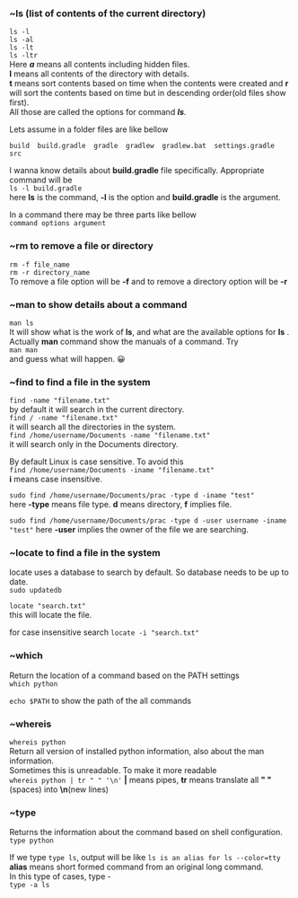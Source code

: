 ### ~ls (list of contents of the current directory)
```ls -l``` <br />
```ls -al``` <br />
```ls -lt``` <br />
```ls -ltr``` <br />
Here ***a*** means all contents including hidden files. <br /> **l** means all contents of the directory with details. <br /> **t** means sort contents based on time when the contents were created and **r** will sort the contents based on time but in descending order(old files show first). <br /> All those are called the options for command ***ls***.

Lets assume in a folder files are like bellow 
```
build  build.gradle  gradle  gradlew  gradlew.bat  settings.gradle  src

```

I wanna know details about **build.gradle** file specifically. Appropriate command will be <br />
```ls -l build.gradle``` <br />
here **ls** is the command, **-l** is the option and **build.gradle** is the argument.

In a command there may be three parts like bellow <br />
```command options argument```

### ~rm to remove a file or directory
```rm -f file_name``` <br />
```rm -r directory_name``` <br />
To remove a file option will be **-f** and to remove a directory option will be **-r**

### ~man to show details about a command
```man ls``` <br />
It will show what is the work of **ls**, and what are the available options for **ls** .<br /> Actually **man** command show the manuals of a command. Try <br />
```man man``` <br /> and guess what will happen. :grinning:

### ~find to find a file in the system 
```find -name "filename.txt"```  
by default it will search in the current directory.  
```find / -name "filename.txt"```  
it will search all the directories in the system.   
```find /home/username/Documents -name "filename.txt"```  
it will search only in the Documents directory. 

By default Linux is case sensitive. To avoid this  
```find /home/username/Documents -iname "filename.txt"```  
**i** means case insensitive. 

```sudo find /home/username/Documents/prac -type d -iname "test"```  
here **-type** means file type. **d** means directory, **f** implies file.  

```sudo find /home/username/Documents/prac -type d -user username -iname "test"```
here **-user** implies the owner of the file we are searching.

### ~locate to find a file in the system
locate uses a database to search by default. So database needs to be up to date.  
```sudo updatedb```  

```locate "search.txt"```   
this will locate the file.  

for case insensitive search
```locate -i "search.txt"``` 

### ~which
Return the location of a command based on the PATH settings  
```which python```  

```echo $PATH``` to show the path of the all commands

### ~whereis
```whereis python```  
Return all version of installed python information, also about the man information.  
Sometimes this is unreadable. To make it more readable  
```whereis python | tr " " '\n'```
**|** means pipes, **tr** means translate all **" "**(spaces) into **\n**(new lines)

### ~type
Returns the information about the command based on shell configuration.   
```type python```  

If we type ```type ls```, output will be like ```ls is an alias for ls --color=tty```  
**alias** means short formed command from an original long command.  
In this type of cases, type -  
```type -a ls```  
